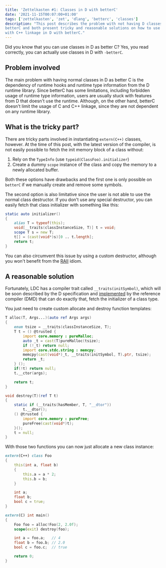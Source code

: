 ```yaml
---
title: 'Zettelkasten #1: Classes in D with betterC'
date: '2021-11-15T00:07:00+01:00'
tags: ['zettelkasten', 'zet', 'dlang', 'betterc', 'classes']
description: "This post describes the problem with not having D classes in
betterC and both present tricky and reasonable solutions on how to use classes
with C++ linkage in D with betterC."
---
```


Did you know that you can use classes in D as better C? Yes, you read
correctly, you can actually use classes in D with `-betterC`.

## Problem involved

The main problem with having normal classes in D as better C is the dependency
of runtime hooks and runtime type information from the D runtime library. Since
betterC has some limitations, including forbidden usage of runtime type
information, users are usually stuck with features from D that doesn't use the
runtime. Although, on the other hand, betterC doesn't limit the usage of C and
C++ linkage, since they are not dependent on any runtime library.

## What is the tricky part?

There are tricky parts involved in instantiating `extern(C++)` classes,
however.  At the time of this post, with the latest version of the compiler, is
not easily possible to fetch the init memory block of a class without:

1. Rely on the `TypeInfo` (use `typeid(ClassFoo).initializer`)
2. Create a dummy `scope` instance of the class and copy the memory to a newly
   allocated buffer.

Both these options have drawbacks and the first one is only possible on
`betterC` if we manually create and remove some symbols.

The second option is also limitative since the user is not able to use the
normal class destructor. If you don't use any special destructor, you can
easily fetch that class initializer with something like this:

```d
static auto initializer()
{
    alias T = typeof(this);
    void[__traits(classInstanceSize, T)] t = void;
    scope T s = new T;
    t[] = (cast(void*)s)[0 .. t.length];
    return t;
}
```

You can also circumvent this issue by using a custom destructor, although you
won't benefit from the
[RAII](https://ipfs.io/ipfs/bafybeiemxf5abjwjbikoz4mc3a3dla6ual3jsgpdr4cjr3oz3evfyavhwq/wiki/Resource_Acquisition_Is_Initialization.html)
idiom.

## A reasonable solution

Fortunately, LDC has a compiler trait called `__traits(initSymbol)`, which will
be soon described by the D specification and
[implemented](https://github.com/dlang/dmd/pull/13298) by the reference
compiler (DMD) that can do exactly that, fetch the initializer of a class type.

You just need to create custom allocate and destroy function templates:

```d
T alloc(T, Args...)(auto ref Args args)
{
    enum tsize = __traits(classInstanceSize, T);
    T t = () @trusted {
        import core.memory : pureMalloc;
        auto _t = cast(T)pureMalloc(tsize);
        if (!_t) return null;
        import core.stdc.string : memcpy;
        memcpy(cast(void*)_t, __traits(initSymbol, T).ptr, tsize);
        return _t;
    } ();
    if(!t) return null;
    t.__ctor(args);

    return t;
}

void destroy(T)(ref T t)
{
    static if (__traits(hasMember, T, "__dtor"))
        t.__dtor();
    () @trusted {
        import core.memory : pureFree;
        pureFree(cast(void*)t);
    }();
    t = null;
}
```

With those two functions you can now just allocate a new class instance:

```d
extern(C++) class Foo
{
    this(int a, float b)
    {
        this.a = a * 2;
        this.b = b;
    }

    int a;
    float b;
    bool c = true;
}

extern(C) int main()
{
    Foo foo = alloc!Foo(2, 2.0f);
    scope(exit) destroy(foo);

    int a = foo.a;   // 4
    float b = foo.b; // 2.0
    bool c = foo.c;  // true

    return 0;
}
```
